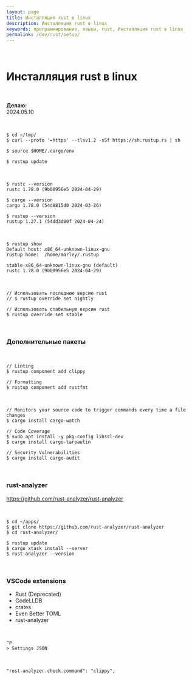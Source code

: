 ```yaml
---
layout: page
title: Инсталляция rust в linux
description: Инсталляция rust в linux
keywords: программирование, языки, rust, Инсталляция rust в linux
permalink: /dev/rust/setup/
---
```


<br/>

# Инсталляция rust в linux

<br/>

**Делаю:**  
2024.05.10

<br/>

```
$ cd ~/tmp/
$ curl --proto '=https' --tlsv1.2 -sSf https://sh.rustup.rs | sh

$ source $HOME/.cargo/env

$ rustup update
```

<br/>

```
$ rustc --version
rustc 1.78.0 (9b00956e5 2024-04-29)

$ cargo --version
cargo 1.78.0 (54d8815d0 2024-03-26)

$ rustup --version
rustup 1.27.1 (54dd3d00f 2024-04-24)
```

<br/>

```
$ rustup show
Default host: x86_64-unknown-linux-gnu
rustup home:  /home/marley/.rustup

stable-x86_64-unknown-linux-gnu (default)
rustc 1.78.0 (9b00956e5 2024-04-29)
```

<br/>

```
// Использовать последнюю версию rust
// $ rustup override set nightly

// Использовать стабильную версию rust
$ rustup override set stable
```

<br/>

### Дополнительные пакеты

<br/>

```
// Linting
$ rustup component add clippy

// Formatting
$ rustup component add rustfmt
```

<br/>

```
// Monitors your source code to trigger commands every time a file changes
$ cargo install cargo-watch

// Code Coverage
$ sudo apt install -y pkg-config libssl-dev
$ cargo install cargo-tarpaulin

// Security Vulnerabilities
$ cargo install cargo-audit
```

<br/>

### rust-analyzer

https://github.com/rust-analyzer/rust-analyzer

<br/>

```
$ cd ~/apps/
$ git clone https://github.com/rust-analyzer/rust-analyzer
$ cd rust-analyzer/

$ rustup update
$ cargo xtask install --server
$ rust-analyzer --version
```

<br/>

### VSCode extensions

- Rust (Deprecated)
- CodeLLDB
- crates
- Even Better TOML
- rust-analyzer

<br/>

```
^P
> Settings JSON
```

<br/>

```
"rust-analyzer.check.command": "clippy",
```
